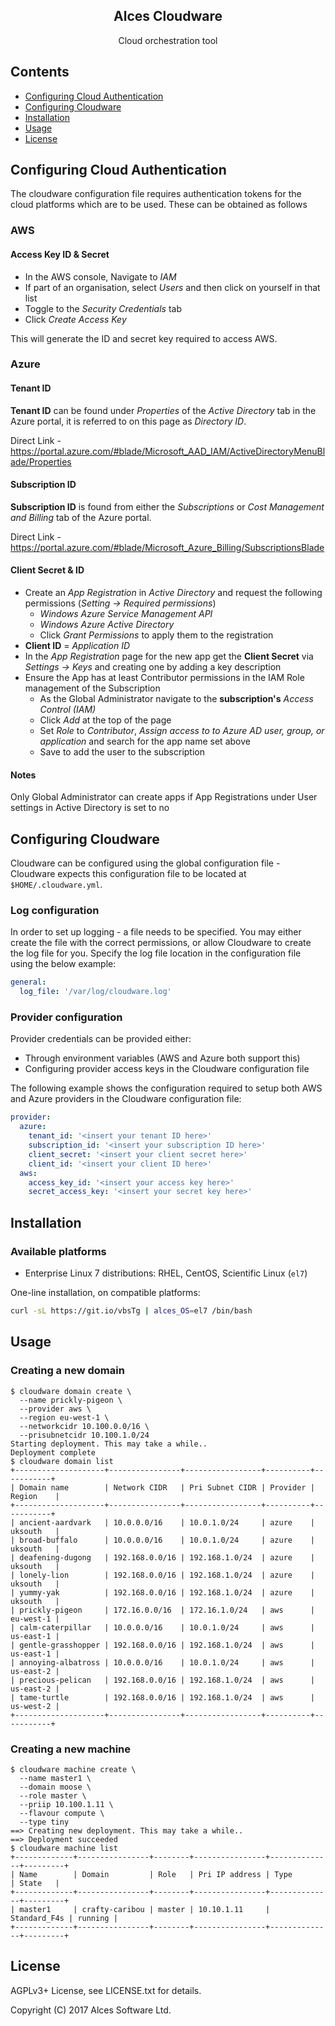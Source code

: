<div align="center">
    <h2>Alces Cloudware</h2>
    <p align="center">
        <p>Cloud orchestration tool</p>
    </p>
</div>

## Contents
* [Configuring Cloud Authentication](#configuring-cloud-authentication)
* [Configuring Cloudware](#configuring-cloudware)
* [Installation](#installation)
* [Usage](#usage)
* [License](#license)

## Configuring Cloud Authentication

The cloudware configuration file requires authentication tokens for the cloud platforms which are to be used. These can be obtained as follows

### AWS

#### Access Key ID & Secret

- In the AWS console, Navigate to _IAM_
- If part of an organisation, select _Users_ and then click on yourself in that list
- Toggle to the _Security Credentials_ tab
- Click _Create Access Key_

This will generate the ID and secret key required to access AWS.

### Azure

#### Tenant ID

**Tenant ID** can be found under _Properties_ of the _Active Directory_ tab in the Azure portal, it is referred to on this page as _Directory ID_.

Direct Link - https://portal.azure.com/#blade/Microsoft_AAD_IAM/ActiveDirectoryMenuBlade/Properties

#### Subscription ID

**Subscription ID** is found from either the _Subscriptions_ or _Cost Management and Billing_ tab of the Azure portal.

Direct Link - https://portal.azure.com/#blade/Microsoft_Azure_Billing/SubscriptionsBlade

#### Client Secret & ID

* Create an _App Registration_ in _Active Directory_ and request the following permissions (_Setting → Required permissions_)
    * _Windows Azure Service Management API_
    * _Windows Azure Active Directory_
    * Click _Grant Permissions_ to apply them to the registration
* **Client ID** = _Application ID_
* In the _App Registration_ page for the new app get the **Client Secret** via _Settings → Keys_ and creating one by adding a key description
* Ensure the App has at least Contributor permissions in the IAM Role management of the Subscription
    * As the Global Administrator navigate to the **subscription's** _Access Control (IAM)_
    * Click _Add_ at the top of the page
    * Set _Role_ to _Contributor_, _Assign access to to Azure AD user, group, or application_ and search for the app name set above
    * Save to add the user to the subscription

#### Notes

Only Global Administrator can create apps if App Registrations under User settings in  Active Directory is set to no

## Configuring Cloudware

Cloudware can be configured using the global configuration file - Cloudware
expects this configuration file to be located at `$HOME/.cloudware.yml`.

### Log configuration

In order to set up logging - a file needs to be specified. You may either
create the file with the correct permissions, or allow Cloudware to create the
log file for you. Specify the log file location in the configuration file using
the below example:

```yaml
general:
  log_file: '/var/log/cloudware.log'
```

### Provider configuration

Provider credentials can be provided either:

* Through environment variables (AWS and Azure both support this)
* Configuring provider access keys in the Cloudware configuration file

The following example shows the configuration required to setup both AWS and
Azure providers in the Cloudware configuration file:

```yaml
provider:
  azure:
    tenant_id: '<insert your tenant ID here>'
    subscription_id: '<insert your subscription ID here>'
    client_secret: '<insert your client secret here>'
    client_id: '<insert your client ID here>'
  aws:
    access_key_id: '<insert your access key here>'
    secret_access_key: '<insert your secret key here>'
```

## Installation

### Available platforms

* Enterprise Linux 7 distributions: RHEL, CentOS, Scientific Linux (`el7`)

One-line installation, on compatible platforms:

```bash
curl -sL https://git.io/vbsTg | alces_OS=el7 /bin/bash
```

## Usage

### Creating a new domain

```
$ cloudware domain create \
  --name prickly-pigeon \
  --provider aws \
  --region eu-west-1 \
  --networkcidr 10.100.0.0/16 \
  --prisubnetcidr 10.100.1.0/24
Starting deployment. This may take a while..
Deployment complete
$ cloudware domain list
+--------------------+----------------+-----------------+----------+-----------+
| Domain name        | Network CIDR   | Pri Subnet CIDR | Provider | Region    |
+--------------------+----------------+-----------------+----------+-----------+
| ancient-aardvark   | 10.0.0.0/16    | 10.0.1.0/24     | azure    | uksouth   |
| broad-buffalo      | 10.0.0.0/16    | 10.0.1.0/24     | azure    | uksouth   |
| deafening-dugong   | 192.168.0.0/16 | 192.168.1.0/24  | azure    | uksouth   |
| lonely-lion        | 192.168.0.0/16 | 192.168.1.0/24  | azure    | uksouth   |
| yummy-yak          | 192.168.0.0/16 | 192.168.1.0/24  | azure    | uksouth   |
| prickly-pigeon     | 172.16.0.0/16  | 172.16.1.0/24   | aws      | eu-west-1 |
| calm-caterpillar   | 10.0.0.0/16    | 10.0.1.0/24     | aws      | us-east-1 |
| gentle-grasshopper | 192.168.0.0/16 | 192.168.1.0/24  | aws      | us-east-1 |
| annoying-albatross | 10.0.0.0/16    | 10.0.1.0/24     | aws      | us-east-2 |
| precious-pelican   | 192.168.0.0/16 | 192.168.1.0/24  | aws      | us-east-2 |
| tame-turtle        | 192.168.0.0/16 | 192.168.1.0/24  | aws      | us-west-2 |
+--------------------+----------------+-----------------+----------+-----------+
```

### Creating a new machine

```
$ cloudware machine create \
  --name master1 \
  --domain moose \
  --role master \
  --priip 10.100.1.11 \
  --flavour compute \
  --type tiny
==> Creating new deployment. This may take a while..
==> Deployment succeeded
$ cloudware machine list
+-------------+----------------+--------+----------------+--------------+---------+
| Name        | Domain         | Role   | Pri IP address | Type         | State   |
+-------------+----------------+--------+----------------+--------------+---------+
| master1     | crafty-caribou | master | 10.10.1.11     | Standard_F4s | running |
+-------------+----------------+--------+----------------+--------------+---------+
```

## License

AGPLv3+ License, see LICENSE.txt for details.

Copyright (C) 2017 Alces Software Ltd.
